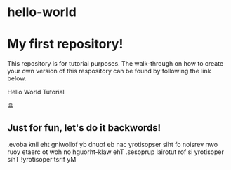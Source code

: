 # hello-world
<h1>My first repository! </h1>
<p>This repository is for tutorial purposes. The walk-through on how to create your own version of this respository can be found by following the link below. </p>
<p><ahref="https://docs.github.com/en/get-started/quickstart/hello-world>Hello World Tutorial</ahref></p>
<p>&#128512; </p>
<h2>Just for fun, let's do it backwords!</h2>
<p>.evoba knil eht gniwollof yb dnuof eb nac yrotisopser siht fo noisrev nwo ruoy etaerc ot woh no hguorht-klaw ehT .sesoprup lairotut rof si yrotisoper sihT !yrotisoper tsrif yM</p>

